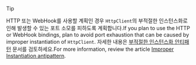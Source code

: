 > [!TIP]
>
> <span data-ttu-id="ccfa5-101">HTTP 또는 WebHook를 사용할 계획인 경우 `HttpClient`의 부적절한 인스턴스화로 인해 발생할 수 있는 포트 소모를 피하도록 계획합니다.</span><span class="sxs-lookup"><span data-stu-id="ccfa5-101">If you plan to use the HTTP or WebHook bindings, plan to avoid port exhaustion that can be caused by improper instantiation of `HttpClient`.</span></span> <span data-ttu-id="ccfa5-102">자세한 내용은 [부적절한 인스턴스화 안티패턴](https://docs.microsoft.com/en-us/azure/architecture/antipatterns/improper-instantiation/) 문서를 검토하세요.</span><span class="sxs-lookup"><span data-stu-id="ccfa5-102">For more information, review the article [Improper Instantiation antipattern](https://docs.microsoft.com/en-us/azure/architecture/antipatterns/improper-instantiation/).</span></span>
>
